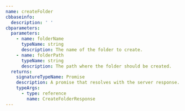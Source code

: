 ```yaml
---
name: createFolder
cbbaseinfo:
  description: ' '
cbparameters:
  parameters:
    - name: folderName
      typeName: string
      description: The name of the folder to create.
    - name: folderPath
      typeName: string
      description: The path where the folder should be created.
  returns:
    signatureTypeName: Promise
    description: A promise that resolves with the server response.
    typeArgs:
      - type: reference
        name: CreateFolderResponse
---
```

<CBBaseInfo/> 
 <CBParameters/>